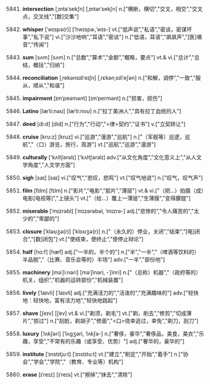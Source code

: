 5841. **intersection**
[ˌɪntəˈsekʃn]  [ˌɪntərˈsekʃn]
n.["横断，横切","交叉，相交","交叉点，交叉线","[数]交集"]  

5842. **whisper**
[ˈwɪspə(r)]  [ˈhwɪspɚ,ˈwɪs-]
vt.["低声说","私语","密谈，密谋坏事","私下说"]  vi.["沙沙地响","耳语","密谈"]  n.["低语，耳语","飒飒声","[医]嗫音","传闻"]  

5843. **sum**
[sʌm]  [sʌm]
n.["总数","算术","金额","概略，要点"]  vt.& vi.["总计","总结，概括","归纳"]  

5844. **reconciliation**
[ˌrekənsɪliˈeɪʃn]  [ˌrɛkənˌsɪliˈeʃən]
n.["和解，调停","一致","服从，顺从","和谐"]  

5845. **impairment**
[ɪmˈpeəmənt]  [ɪmˈpermənt]
n.["损害，损伤"]  

5846. **Latino**
[læˈti:nəʊ]  [læˈti:noʊ]
n.["拉丁美洲人","具有拉丁血统的人"]  

5847. **deed**
[di:d]  [did]
n.["行为","行动","<律>契约","证书"]  v.["立契转让"]  

5848. **cruise**
[kru:z]  [kruz]
vi.["巡游","漫游","巡航"]  n.["（军舰等）巡逻，巡航","〈口〉游览，旅行，周游"]  vt.["巡航","巡游","漫游"]  

5849. **culturally**
['kʌltʃərəlɪ]  ['kʌltʃərəlɪ]
adv.["从文化角度","文化意义上","从人文学角度","人文学方面"]  

5850. **sigh**
[saɪ]  [saɪ]
vi.["叹气","悲叹，悲鸣"]  vt.["叹气地说"]  n.["叹气，叹气声"]  

5851. **film**
[fɪlm]  [fɪlm]
n.["影片","电影","胶片","薄层"]  vt.& vi.["（把…）拍摄（成）电影[电视等]","上镜头"]  vt.["（给…）覆上一薄层","生薄膜","变得朦胧"]  

5852. **miserable**
[ˈmɪzrəbl]  [ˈmɪzərəbəl, ˈmɪzrə-]
adj.["悲惨的","令人痛苦的","太少的","卑鄙的"]  

5853. **closure**
[ˈkləʊʒə(r)]  [ˈkloʊʒə(r)]
n.["（永久的）停业，关闭","结束","[电]闭合","[数]闭包"]  vt.["使结束，使终止","使停止辩论"]  

5854. **half**
[hɑ:f]  [hæf]
adj.["一半的，半个的"]  n.["半","一半","（啤酒等饮料的）半品脱","（比赛、音乐会等的）半场"]  adv.["一半","部份地"]  

5855. **machinery**
[məˈʃi:nəri]  [məˈʃinəri, -ˈʃinri]
n.["（总称）机器","（政府等的）机关，组织","机器的运转部份","机械装置"]  

5856. **lively**
[ˈlaɪvli]  [ˈlaɪvli]
adj.["充满活力的","活泼的","充满趣味的"]  adv.["轻快地：轻快地，富有活力地","轻快地跳起"]  

5857. **shave**
[ʃeɪv]  [ʃev]
vt.& vi.["剃须，剃毛"]  vt.["剃，削去","修剪","切成薄片","掠过"]  n.["刮脸，剃胡子","修面","<口>侥幸逃过，幸免","剃刀，刮刀"]  

5858. **luxury**
[ˈlʌkʃəri]  [ˈlʌɡʒəri, ˈlʌkʃə-]
n.["奢侈，豪华","奢侈品，美食，美衣","乐趣，享受","不常有的乐趣（或享受、优势）"]  adj.["奢华的，豪华的"]  

5859. **institute**
[ˈɪnstɪtju:t]  [ˈɪnstɪtu:t]
vt.["建立","制定","开始","着手"]  n.["协会","学会","学院","（教育、专业等）机构"]  

5860. **erase**
[ɪˈreɪz]  [ɪˈreɪs]
vt.["擦掉","抹去","清除"]  

